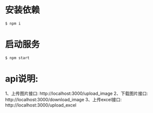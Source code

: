 # 安装依赖
  ```
  $ npm i
  ```

# 启动服务
  ```
  $ npm start
  ```
# api说明:
  1、上传图片接口: http://localhost:3000/upload_image
  2、下载图片接口: http://localhost:3000/download_image
  3、上传excel接口: http://localhost:3000/upload_excel